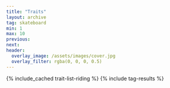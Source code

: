 ```yaml
---
title: "Traits"
layout: archive
tag: skateboard
min: 1
max: 10
previous:
next:
header:
  overlay_image: /assets/images/cover.jpg
  overlay_filter: rgba(0, 0, 0, 0.5)
---
```

{% include_cached trait-list-riding %}
{% include tag-results %}
